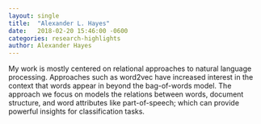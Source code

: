 ```yaml
---
layout: single
title:  "Alexander L. Hayes"
date:   2018-02-20 15:46:00 -0600
categories: research-highlights
author: Alexander Hayes
---
```


My work is mostly centered on relational approaches to natural language processing. Approaches such as word2vec have increased interest in the context that words appear in beyond the bag-of-words model. The approach we focus on models the relations between words, document structure, and word attributes like part-of-speech; which can provide powerful insights for classification tasks.
